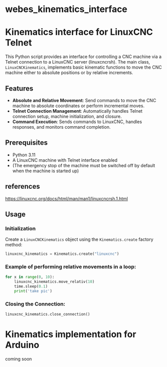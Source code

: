 # webes_kinematics_interface

# Kinematics interface for LinuxCNC Telnet

This Python script provides an interface for controlling a CNC machine via a Telnet connection to a LinuxCNC server (linuxcncrsh). The main class, `LinuxCNCKinematics`, implements basic kinematic functions to move the CNC machine either to absolute positions or by relative increments.

## Features
- **Absolute and Relative Movement**: Send commands to move the CNC machine to absolute coordinates or perform incremental moves.
- **Telnet Connection Management**: Automatically handles Telnet connection setup, machine initialization, and closure.
- **Command Execution**: Sends commands to LinuxCNC, handles responses, and monitors command completion.

## Prerequisites
- Python 3.11
- A LinuxCNC machine with Telnet interface enabled
- (The emergency stop of the machine must be switched off by default when the machine is started up)

## references
https://linuxcnc.org/docs/html/man/man1/linuxcncrsh.1.html

## Usage

### Initialization
Create a `LinuxCNCKinematics` object using the `Kinematics.create` factory method:
```python
linuxcnc_kinematics = Kinematics.create("linuxcnc")
```
### Example of performing relative movements in a loop:
```python
for x in range(0, 10):
    linuxcnc_kinematics.move_relativ(10)
    time.sleep(0.1)
    print('take pic')
```

### Closing the Connection:
```python
linuxcnc_kinematics.close_connection()
```

# Kinematics implementation for Arduino
coming soon
